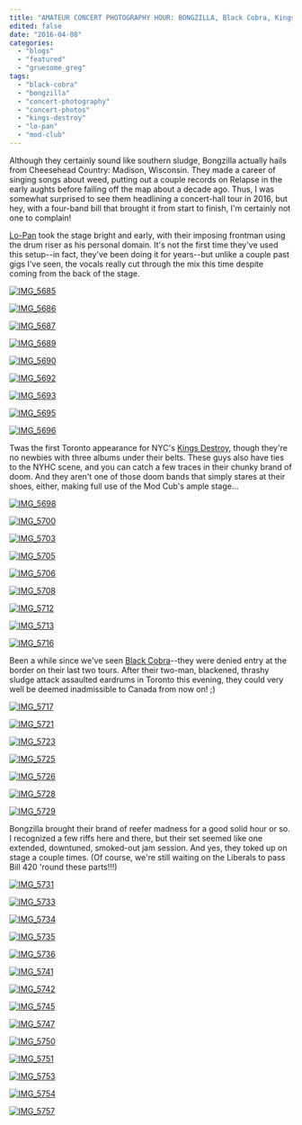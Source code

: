 ```yaml
---
title: "AMATEUR CONCERT PHOTOGRAPHY HOUR: BONGZILLA, Black Cobra, Kings Destroy, Lo-Pan @ Mod Club, April 5, 2016"
edited: false
date: "2016-04-08"
categories:
  - "blogs"
  - "featured"
  - "gruesome_greg"
tags:
  - "black-cobra"
  - "bongzilla"
  - "concert-photography"
  - "concert-photos"
  - "kings-destroy"
  - "lo-pan"
  - "mod-club"
---
```


Although they certainly sound like southern sludge, Bongzilla actually hails from Cheesehead Country: Madison, Wisconsin. They made a career of singing songs about weed, putting out a couple records on Relapse in the early aughts before falling off the map about a decade ago. Thus, I was somewhat surprised to see them headlining a concert-hall tour in 2016, but hey, with a four-band bill that brought it from start to finish, I'm certainly not one to complain!

[Lo-Pan](http://lopandemic.com/) took the stage bright and early, with their imposing frontman using the drum riser as his personal domain. It's not the first time they've used this setup--in fact, they've been doing it for years--but unlike a couple past gigs I've seen, the vocals really cut through the mix this time despite coming from the back of the stage.

[![IMG_5685](https://hellbound.ca/wp-content/uploads/2016/04/IMG_5685-1024x768.jpg)](https://hellbound.ca/wp-content/uploads/2016/04/IMG_5685.jpg)

[![IMG_5686](https://hellbound.ca/wp-content/uploads/2016/04/IMG_5686.jpg)](https://hellbound.ca/wp-content/uploads/2016/04/IMG_5686.jpg)

[![IMG_5687](https://hellbound.ca/wp-content/uploads/2016/04/IMG_5687-1024x768.jpg)](https://hellbound.ca/wp-content/uploads/2016/04/IMG_5687.jpg)

[![IMG_5689](https://hellbound.ca/wp-content/uploads/2016/04/IMG_5689.jpg)](https://hellbound.ca/wp-content/uploads/2016/04/IMG_5689.jpg)

[![IMG_5690](https://hellbound.ca/wp-content/uploads/2016/04/IMG_5690.jpg)](https://hellbound.ca/wp-content/uploads/2016/04/IMG_5690.jpg)

[![IMG_5692](https://hellbound.ca/wp-content/uploads/2016/04/IMG_5692.jpg)](https://hellbound.ca/wp-content/uploads/2016/04/IMG_5692.jpg)

[![IMG_5693](https://hellbound.ca/wp-content/uploads/2016/04/IMG_5693.jpg)](https://hellbound.ca/wp-content/uploads/2016/04/IMG_5693.jpg)

[![IMG_5695](https://hellbound.ca/wp-content/uploads/2016/04/IMG_5695-1024x768.jpg)](https://hellbound.ca/wp-content/uploads/2016/04/IMG_5695.jpg)

[![IMG_5696](https://hellbound.ca/wp-content/uploads/2016/04/IMG_5696-1024x768.jpg)](https://hellbound.ca/wp-content/uploads/2016/04/IMG_5696.jpg)

Twas the first Toronto appearance for NYC's [Kings Destroy](http://www.kingsdestroy.com/), though they're no newbies with three albums under their belts. These guys also have ties to the NYHC scene, and you can catch a few traces in their chunky brand of doom. And they aren't one of those doom bands that simply stares at their shoes, either, making full use of the Mod Cub's ample stage...

[![IMG_5698](https://hellbound.ca/wp-content/uploads/2016/04/IMG_5698-1024x768.jpg)](https://hellbound.ca/wp-content/uploads/2016/04/IMG_5698.jpg)

[![IMG_5700](https://hellbound.ca/wp-content/uploads/2016/04/IMG_5700-1024x768.jpg)](https://hellbound.ca/wp-content/uploads/2016/04/IMG_5700.jpg)

[![IMG_5703](https://hellbound.ca/wp-content/uploads/2016/04/IMG_5703-1024x768.jpg)](https://hellbound.ca/wp-content/uploads/2016/04/IMG_5703.jpg)

[![IMG_5705](https://hellbound.ca/wp-content/uploads/2016/04/IMG_5705.jpg)](https://hellbound.ca/wp-content/uploads/2016/04/IMG_5705.jpg)

[![IMG_5706](https://hellbound.ca/wp-content/uploads/2016/04/IMG_5706.jpg)](https://hellbound.ca/wp-content/uploads/2016/04/IMG_5706.jpg)

[![IMG_5708](https://hellbound.ca/wp-content/uploads/2016/04/IMG_5708-1024x768.jpg)](https://hellbound.ca/wp-content/uploads/2016/04/IMG_5708.jpg)

[![IMG_5712](https://hellbound.ca/wp-content/uploads/2016/04/IMG_5712-1024x768.jpg)](https://hellbound.ca/wp-content/uploads/2016/04/IMG_5712.jpg)

[![IMG_5713](https://hellbound.ca/wp-content/uploads/2016/04/IMG_5713.jpg)](https://hellbound.ca/wp-content/uploads/2016/04/IMG_5713.jpg)

[![IMG_5716](https://hellbound.ca/wp-content/uploads/2016/04/IMG_5716-1024x768.jpg)](https://hellbound.ca/wp-content/uploads/2016/04/IMG_5716.jpg)

Been a while since we've seen [Black Cobra](http://www.blackcobra.net/)\--they were denied entry at the border on their last two tours. After their two-man, blackened, thrashy sludge attack assaulted eardrums in Toronto this evening, they could very well be deemed inadmissible to Canada from now on! ;)

[![IMG_5717](https://hellbound.ca/wp-content/uploads/2016/04/IMG_5717-1024x768.jpg)](https://hellbound.ca/wp-content/uploads/2016/04/IMG_5717.jpg)

[![IMG_5721](https://hellbound.ca/wp-content/uploads/2016/04/IMG_5721-1024x768.jpg)](https://hellbound.ca/wp-content/uploads/2016/04/IMG_5721.jpg)

[![IMG_5723](https://hellbound.ca/wp-content/uploads/2016/04/IMG_5723-1024x768.jpg)](https://hellbound.ca/wp-content/uploads/2016/04/IMG_5723.jpg)

[![IMG_5725](https://hellbound.ca/wp-content/uploads/2016/04/IMG_5725.jpg)](https://hellbound.ca/wp-content/uploads/2016/04/IMG_5725.jpg)

[![IMG_5726](https://hellbound.ca/wp-content/uploads/2016/04/IMG_5726-1024x768.jpg)](https://hellbound.ca/wp-content/uploads/2016/04/IMG_5726.jpg)

[![IMG_5728](https://hellbound.ca/wp-content/uploads/2016/04/IMG_5728-1024x768.jpg)](https://hellbound.ca/wp-content/uploads/2016/04/IMG_5728.jpg)

[![IMG_5729](https://hellbound.ca/wp-content/uploads/2016/04/IMG_5729-1024x768.jpg)](https://hellbound.ca/wp-content/uploads/2016/04/IMG_5729.jpg)

Bongzilla brought their brand of reefer madness for a good solid hour or so. I recognized a few riffs here and there, but their set seemed like one extended, downtuned, smoked-out jam session. And yes, they toked up on stage a couple times. (Of course, we're still waiting on the Liberals to pass Bill 420 'round these parts!!!)

[![IMG_5731](https://hellbound.ca/wp-content/uploads/2016/04/IMG_5731-1024x768.jpg)](https://hellbound.ca/wp-content/uploads/2016/04/IMG_5731.jpg)

[![IMG_5733](https://hellbound.ca/wp-content/uploads/2016/04/IMG_5733.jpg)](https://hellbound.ca/wp-content/uploads/2016/04/IMG_5733.jpg)

[![IMG_5734](https://hellbound.ca/wp-content/uploads/2016/04/IMG_5734.jpg)](https://hellbound.ca/wp-content/uploads/2016/04/IMG_5734.jpg)

[![IMG_5735](https://hellbound.ca/wp-content/uploads/2016/04/IMG_5735.jpg)](https://hellbound.ca/wp-content/uploads/2016/04/IMG_5735.jpg)

[![IMG_5736](https://hellbound.ca/wp-content/uploads/2016/04/IMG_5736-1024x768.jpg)](https://hellbound.ca/wp-content/uploads/2016/04/IMG_5736.jpg)

[![IMG_5741](https://hellbound.ca/wp-content/uploads/2016/04/IMG_5741.jpg)](https://hellbound.ca/wp-content/uploads/2016/04/IMG_5741.jpg)

[![IMG_5742](https://hellbound.ca/wp-content/uploads/2016/04/IMG_5742-1024x768.jpg)](https://hellbound.ca/wp-content/uploads/2016/04/IMG_5742.jpg)

[![IMG_5745](https://hellbound.ca/wp-content/uploads/2016/04/IMG_5745.jpg)](https://hellbound.ca/wp-content/uploads/2016/04/IMG_5745.jpg)

[![IMG_5747](https://hellbound.ca/wp-content/uploads/2016/04/IMG_5747.jpg)](https://hellbound.ca/wp-content/uploads/2016/04/IMG_5747.jpg)

[![IMG_5750](https://hellbound.ca/wp-content/uploads/2016/04/IMG_5750.jpg)](https://hellbound.ca/wp-content/uploads/2016/04/IMG_5750.jpg)

[![IMG_5751](https://hellbound.ca/wp-content/uploads/2016/04/IMG_5751.jpg)](https://hellbound.ca/wp-content/uploads/2016/04/IMG_5751.jpg)

[![IMG_5753](https://hellbound.ca/wp-content/uploads/2016/04/IMG_5753.jpg)](https://hellbound.ca/wp-content/uploads/2016/04/IMG_5753.jpg)

[![IMG_5754](https://hellbound.ca/wp-content/uploads/2016/04/IMG_5754.jpg)](https://hellbound.ca/wp-content/uploads/2016/04/IMG_5754.jpg)

[![IMG_5757](https://hellbound.ca/wp-content/uploads/2016/04/IMG_5757-1024x768.jpg)](https://hellbound.ca/wp-content/uploads/2016/04/IMG_5757.jpg)
